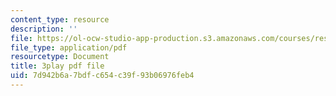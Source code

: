 ```yaml
---
content_type: resource
description: ''
file: https://ol-ocw-studio-app-production.s3.amazonaws.com/courses/res-8-007-cosmic-origin-of-the-chemical-elements-fall-2019/7d942b6a7bdfc654c39f93b06976feb4_4bwMeTKC0M4.pdf
file_type: application/pdf
resourcetype: Document
title: 3play pdf file
uid: 7d942b6a-7bdf-c654-c39f-93b06976feb4
---
```


